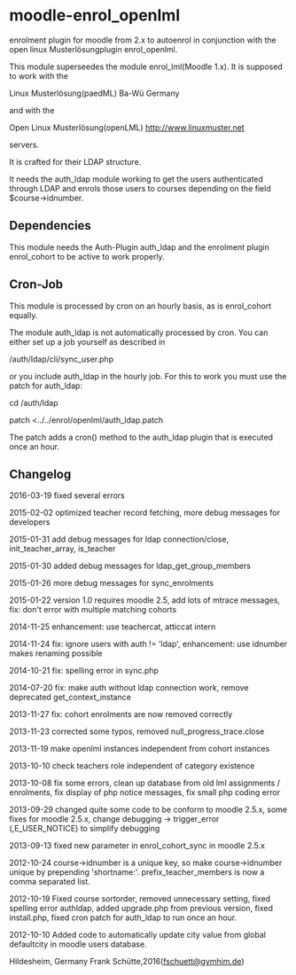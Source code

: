 moodle-enrol_openlml
====================

enrolment plugin for moodle from 2.x to autoenrol in
conjunction with the open linux Musterlösungplugin enrol_openlml.

This module superseedes the module enrol_lml(Moodle 1.x).
It is supposed to work with the

Linux Musterlösung(paedML) Ba-Wü Germany

and with the

Open Linux Musterlösung(openLML) http://www.linuxmuster.net

servers.

It is crafted for their LDAP structure.

It needs the auth_ldap module working to get the users authenticated
through LDAP and enrols those users to courses depending on the
field $course->idnumber.

Dependencies
------------
This module needs the Auth-Plugin auth_ldap and the enrolment plugin
enrol_cohort to be active to work properly.

Cron-Job
--------
This module is processed by cron on an hourly basis, as is enrol_cohort
equally.

The module auth_ldap is not automatically processed by cron. You can
either set up a job yourself as described in

/auth/ldap/cli/sync_user.php

or you include auth_ldap in the hourly job. For this to work you must
use the patch for auth_ldap:

cd <moodledir>/auth/ldap

patch <../../enrol/openlml/auth_ldap.patch

The patch adds a cron() method to the auth_ldap plugin that is
executed once an hour.

Changelog
---------
2016-03-19 fixed several errors

2015-02-02 optimized teacher record fetching, more debug messages for developers

2015-01-31 add debug messages for ldap connection/close, init_teacher_array, is_teacher

2015-01-30 added debug messages for ldap_get_group_members

2015-01-26 more debug messages for sync_enrolments

2015-01-22 version 1.0 requires moodle 2.5, add lots of mtrace messages, 
fix: don't error with multiple matching cohorts

2014-11-25 enhancement: use teachercat, atticcat intern

2014-11-24 fix: ignore users with auth != 'ldap', 
enhancement: use idnumber makes renaming possible

2014-10-21 fix: spelling error in sync.php

2014-07-20 fix: make auth without ldap connection work, 
remove deprecated get_context_instance

2013-11-27 fix: cohort enrolments are now removed correctly

2013-11-23 corrected some typos, removed null_progress_trace.close

2013-11-19 make openlml instances independent from cohort instances

2013-10-10 check teachers role independent of category existence

2013-10-08 fix some errors, clean up database from old lml assignments / enrolments, 
fix display of php notice messages, fix small php coding error

2013-09-29 changed quite some code to be conform to moodle 2.5.x, some fixes for moodle 2.5.x, 
change debugging -> trigger_error (,E_USER_NOTICE) to simplify debugging

2013-09-13 fixed new parameter in enrol_cohort_sync in moodle 2.5.x

2012-10-24 course->idnumber is a unique key, so make course->idnumber unique by prepending 'shortname:'.
prefix_teacher_members is now a comma separated list.

2012-10-19 Fixed course sortorder, removed unnecessary setting, fixed spelling error authldap,
added upgrade.php from previous version, fixed install.php,
fixed cron patch for auth_ldap to run once an hour.

2012-10-10 Added code to automatically update city value from global defaultcity
in moodle users database.

Hildesheim, Germany
Frank Schütte,2016(fschuett@gymhim.de)
